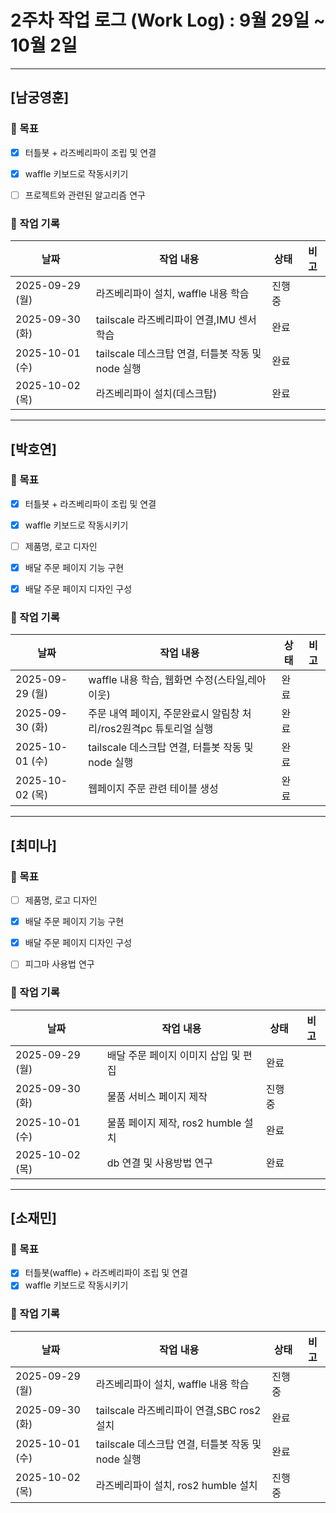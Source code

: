 # 2주차 작업 로그 (Work Log) : 9월 29일 ~ 10월 2일


---

## [남궁영훈]

### 🎯 목표

- [x] 터틀봇 + 라즈베리파이 조립 및 연결
- [x] waffle 키보드로 작동시키기
- [ ] 프로젝트와 관련된 알고리즘 연구


### 📅 작업 기록
| 날짜       | 작업 내용                      | 상태   | 비고 |
|------------|-------------------------------|--------|------|
| 2025-09-29 (월) |라즈베리파이 설치, waffle 내용 학습        |진행중   |  |
| 2025-09-30 (화) |tailscale 라즈베리파이 연결,IMU 센서 학습 |완료   |  |
| 2025-10-01 (수) |tailscale 데스크탑 연결, 터틀봇 작동 및 node 실행 |완료   |  |
| 2025-10-02 (목) |라즈베리파이 설치(데스크탑) |완료   |  |

---

## [박호연]

### 🎯 목표
- [x] 터틀봇 + 라즈베리파이 조립 및 연결
- [x] waffle 키보드로 작동시키기
- [ ] 제품명, 로고 디자인
- [x] 배달 주문 페이지 기능 구현
- [x] 배달 주문 페이지 디자인 구성


### 📅 작업 기록
| 날짜       | 작업 내용                         | 상태       | 비고 |
|------------|----------------------------------|-----------|------|
| 2025-09-29 (월) |waffle 내용 학습, 웹화면 수정(스타일,레아이웃)       | 완료   |  |
| 2025-09-30 (화) |주문 내역 페이지, 주문완료시 알림창 처리/ros2원격pc 튜토리얼 실행 | 완료   |  |
| 2025-10-01 (수) |tailscale 데스크탑 연결, 터틀봇 작동 및 node 실행 |완료   |  |
| 2025-10-02 (목) |웹페이지 주문 관련 테이블 생성 |완료   |  |


---

## [최미나]

### 🎯 목표
- [ ] 제품명, 로고 디자인
- [x] 배달 주문 페이지 기능 구현
- [x] 배달 주문 페이지 디자인 구성
- [ ] 피그마 사용법 연구


### 📅 작업 기록
| 날짜       | 작업 내용                         | 상태       | 비고 |
|------------|----------------------------------|-----------|------|
| 2025-09-29 (월) | 배달 주문 페이지 이미지 삽입 및 편집 | 완료   |  |
| 2025-09-30 (화) | 물품 서비스 페이지 제작 | 진행중   |  |
| 2025-10-01 (수) | 물품 페이지 제작, ros2 humble 설치 |완료   |  |
| 2025-10-02 (목) | db 연결 및 사용방법 연구  |완료   |  |


---

## [소재민]

### 🎯 목표
- [x] 터틀봇(waffle) + 라즈베리파이 조립 및 연결
- [x] waffle 키보드로 작동시키기

### 📅 작업 기록
| 날짜       | 작업 내용                         | 상태       | 비고 |
|------------|----------------------------------|-----------|------|
| 2025-09-29 (월) |라즈베리파이 설치, waffle 내용 학습        |진행중   |  |
| 2025-09-30 (화) |tailscale 라즈베리파이 연결,SBC ros2 설치 |완료   |  |
| 2025-10-01 (수) |tailscale 데스크탑 연결, 터틀봇 작동 및 node 실행 |완료   |  |
| 2025-10-02 (목) |라즈베리파이 설치, ros2 humble 설치 |진행중   |  |

